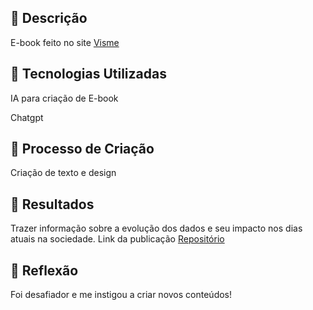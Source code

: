## 📒 Descrição
E-book feito no site [Visme](https://www.visme.co/pt-br/)

## 🤖 Tecnologias Utilizadas
IA para criação de E-book

Chatgpt

## 🧐 Processo de Criação
Criação de texto e design

## 🚀 Resultados
Trazer informação sobre a evolução dos dados e seu impacto nos dias atuais na sociedade.
Link da publicação [Repositório](https://my.visme.co/view/w4691r1r-desbravando-fronteiras-analise-de-dados-em-tempo-real#s1)

## 💭 Reflexão
Foi desafiador e me instigou a criar novos conteúdos!

